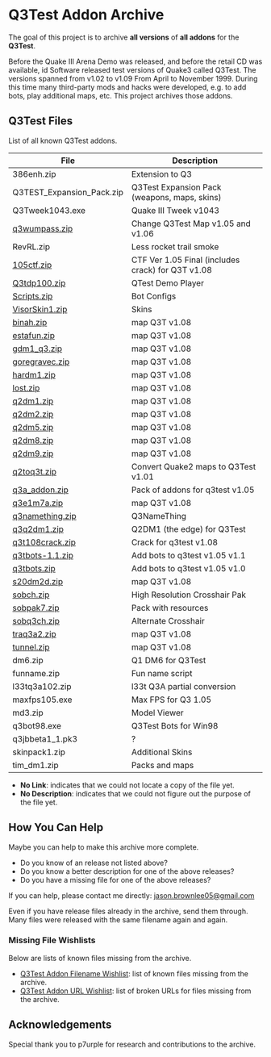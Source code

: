 # Q3Test Addon Archive

The goal of this project is to archive **all versions** of **all addons** for the **Q3Test**.

Before the Quake III Arena Demo was released, and before the retail CD was available, id Software released test versions of Quake3 called Q3Test. The versions spanned from v1.02 to v1.09 From April to November 1999. During this time many third-party mods and hacks were developed, e.g. to add bots, play additional maps, etc. This project archives those addons.

## Q3Test Files

List of all known Q3Test addons.

File | Description
--- | ---
386enh.zip | Extension to Q3
Q3TEST_Expansion_Pack.zip | Q3Test Expansion Pack (weapons, maps, skins)
Q3Tweek1043.exe | Quake III Tweek v1043
[q3wumpass.zip](bin/q3wumpass.zip) | Change Q3Test Map v1.05 and v1.06
RevRL.zip | Less rocket trail smoke
[105ctf.zip](bin/105ctf.zip) | CTF Ver 1.05 Final (includes crack) for Q3T v1.08
[Q3tdp100.zip](bin/Q3tdp100.zip) | QTest Demo Player
[Scripts.zip](bin/Scripts.zip) | Bot Configs
[VisorSkin1.zip](bin/VisorSkin1.zip) | Skins
[binah.zip](bin/binah.zip) | map Q3T v1.08
[estafun.zip](bin/estafun.zip) | map Q3T v1.08
[gdm1_q3.zip](bin/gdm1_q3.zip) | map Q3T v1.08
[goregravec.zip](bin/goregravec.zip) | map Q3T v1.08
[hardm1.zip](bin/hardm1.zip) | map Q3T v1.08
[lost.zip](bin/lost.zip) | map Q3T v1.08
[q2dm1.zip](bin/q2dm1.zip) | map Q3T v1.08
[q2dm2.zip](bin/q2dm2.zip) | map Q3T v1.08
[q2dm5.zip](bin/q2dm5.zip) | map Q3T v1.08
[q2dm8.zip](bin/q2dm8.zip) | map Q3T v1.08
[q2dm9.zip](bin/q2dm9.zip) | map Q3T v1.08
[q2toq3t.zip](bin/q2toq3t.zip) | Convert Quake2 maps to Q3Test v1.01
[q3a_addon.zip](bin/q3a_addon.zip) | Pack of addons for q3test v1.05
[q3e1m7a.zip](bin/q3e1m7a.zip) | map Q3T v1.08
[q3namething.zip](bin/q3namething.zip) | Q3NameThing
[q3q2dm1.zip](bin/q3q2dm1.zip) | Q2DM1 (the edge) for Q3Test
[q3t108crack.zip](bin/q3t108crack.zip) | Crack for q3test v1.08
[q3tbots-1.1.zip](bin/q3tbots-1.1.zip) | Add bots to q3test v1.05 v1.1
[q3tbots.zip](bin/q3tbots.zip) | Add bots to q3test v1.05 v1.0
[s20dm2d.zip](bin/s20dm2d.zip) | map Q3T v1.08
[sobch.zip](bin/sobch.zip) | High Resolution Crosshair Pak
[sobpak7.zip](sobpak7.zip) | Pack with resources
[sobq3ch.zip](bin/sobq3ch.zip) | Alternate Crosshair
[traq3a2.zip](bin/traq3a2.zip) | map Q3T v1.08
[tunnel.zip](bin/tunnel.zip) | map Q3T v1.08
dm6.zip | Q1 DM6 for Q3Test
funname.zip | Fun name script
l33tq3a102.zip | l33t Q3A partial conversion
maxfps105.exe | Max FPS for Q3 1.05
md3.zip | Model Viewer
q3bot98.exe | Q3Test Bots for Win98
q3jbbeta1_1.pk3 | ?
skinpack1.zip | Additional Skins
tim_dm1.zip | Packs and maps

* **No Link**: indicates that we could not locate a copy of the file yet.
* **No Description**: indicates that we could not figure out the purpose of the file yet.

## How You Can Help

Maybe you can help to make this archive more complete.

* Do you know of an release not listed above?
* Do you know a better description for one of the above releases?
* Do you have a missing file for one of the above releases?

If you can help, please contact me directly: jason.brownlee05@gmail.com

Even if you have release files already in the archive, send them through. Many files were released with the same filename again and again.

### Missing File Wishlists

Below are lists of known files missing from the archive.

* [Q3Test Addon Filename Wishlist](research/wishlist.txt): list of known files missing from the archive.
* [Q3Test Addon URL Wishlist](research/wishlist_urls.txt): list of broken URLs for files missing from the archive.

## Acknowledgements

Special thank you to p7urple for research and contributions to the archive.


